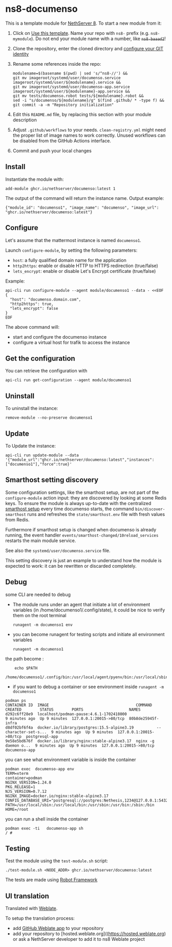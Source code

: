 # ns8-documenso

This is a template module for [NethServer 8](https://github.com/NethServer/ns8-core).
To start a new module from it:

1. Click on [Use this template](https://github.com/NethServer/ns8-documenso/generate).
   Name your repo with `ns8-` prefix (e.g. `ns8-mymodule`). 
   Do not end your module name with a number, like ~~`ns8-baaad2`~~!

1. Clone the repository, enter the cloned directory and
   [configure your GIT identity](https://git-scm.com/book/en/v2/Getting-Started-First-Time-Git-Setup#_your_identity)

1. Rename some references inside the repo:
   ```
   modulename=$(basename $(pwd) | sed 's/^ns8-//') &&
   git mv imageroot/systemd/user/documenso.service imageroot/systemd/user/${modulename}.service &&
   git mv imageroot/systemd/user/documenso-app.service imageroot/systemd/user/${modulename}-app.service && 
   git mv tests/documenso.robot tests/${modulename}.robot &&
   sed -i "s/documenso/${modulename}/g" $(find .github/ * -type f) &&
   git commit -a -m "Repository initialization"
   ```

1. Edit this `README.md` file, by replacing this section with your module
   description

1. Adjust `.github/workflows` to your needs. `clean-registry.yml` might
   need the proper list of image names to work correctly. Unused workflows
   can be disabled from the GitHub Actions interface.

1. Commit and push your local changes

## Install

Instantiate the module with:

    add-module ghcr.io/nethserver/documenso:latest 1

The output of the command will return the instance name.
Output example:

    {"module_id": "documenso1", "image_name": "documenso", "image_url": "ghcr.io/nethserver/documenso:latest"}

## Configure

Let's assume that the mattermost instance is named `documenso1`.

Launch `configure-module`, by setting the following parameters:
- `host`: a fully qualified domain name for the application
- `http2https`: enable or disable HTTP to HTTPS redirection (true/false)
- `lets_encrypt`: enable or disable Let's Encrypt certificate (true/false)


Example:

```
api-cli run configure-module --agent module/documenso1 --data - <<EOF
{
  "host": "documenso.domain.com",
  "http2https": true,
  "lets_encrypt": false
}
EOF
```

The above command will:
- start and configure the documenso instance
- configure a virtual host for trafik to access the instance

## Get the configuration
You can retrieve the configuration with

```
api-cli run get-configuration --agent module/documenso1
```

## Uninstall

To uninstall the instance:

    remove-module --no-preserve documenso1

## Update

To Update the instance:

    api-cli run update-module --data '{"module_url":"ghcr.io/nethserver/documenso:latest","instances":["documenso1"],"force":true}'

## Smarthost setting discovery

Some configuration settings, like the smarthost setup, are not part of the
`configure-module` action input: they are discovered by looking at some
Redis keys.  To ensure the module is always up-to-date with the
centralized [smarthost
setup](https://nethserver.github.io/ns8-core/core/smarthost/) every time
documenso starts, the command `bin/discover-smarthost` runs and refreshes
the `state/smarthost.env` file with fresh values from Redis.

Furthermore if smarthost setup is changed when documenso is already
running, the event handler `events/smarthost-changed/10reload_services`
restarts the main module service.

See also the `systemd/user/documenso.service` file.

This setting discovery is just an example to understand how the module is
expected to work: it can be rewritten or discarded completely.

## Debug

some CLI are needed to debug

- The module runs under an agent that initiate a lot of environment variables (in /home/documenso1/.config/state), it could be nice to verify them
on the root terminal

    `runagent -m documenso1 env`

- you can become runagent for testing scripts and initiate all environment variables
  
    `runagent -m documenso1`

 the path become : 
```
    echo $PATH
    /home/documenso1/.config/bin:/usr/local/agent/pyenv/bin:/usr/local/sbin:/usr/local/bin:/usr/sbin:/usr/bin:/usr/
```

- if you want to debug a container or see environment inside
 `runagent -m documenso1`
 ```
podman ps
CONTAINER ID  IMAGE                                      COMMAND               CREATED        STATUS        PORTS                    NAMES
d292c6ff28e9  localhost/podman-pause:4.6.1-1702418000                          9 minutes ago  Up 9 minutes  127.0.0.1:20015->80/tcp  80b8de25945f-infra
d8df02bf6f4a  docker.io/library/postgres:15.5-alpine3.19          --character-set-s...  9 minutes ago  Up 9 minutes  127.0.0.1:20015->80/tcp  postgresql-app
9e58e5bd676f  docker.io/library/nginx:stable-alpine3.17  nginx -g daemon o...  9 minutes ago  Up 9 minutes  127.0.0.1:20015->80/tcp  documenso-app
```

you can see what environment variable is inside the container
```
podman exec  documenso-app env
TERM=xterm
container=podman
NGINX_VERSION=1.24.0
PKG_RELEASE=1
NJS_VERSION=0.7.12
NGINX_IMAGE=docker.io/nginx:stable-alpine3.17
CONFIG_DATABASE_URI="postgresql://postgres:Nethesis,1234@127.0.0.1:5432/toto"
PATH=/usr/local/sbin:/usr/local/bin:/usr/sbin:/usr/bin:/sbin:/bin
HOME=/root
```

you can run a shell inside the container

```
podman exec -ti   documenso-app sh
/ # 
```
## Testing

Test the module using the `test-module.sh` script:


    ./test-module.sh <NODE_ADDR> ghcr.io/nethserver/documenso:latest

The tests are made using [Robot Framework](https://robotframework.org/)

## UI translation

Translated with [Weblate](https://hosted.weblate.org/projects/ns8/).

To setup the translation process:

- add [GitHub Weblate app](https://docs.weblate.org/en/latest/admin/continuous.html#github-setup) to your repository
- add your repository to [hosted.weblate.org]((https://hosted.weblate.org) or ask a NethServer developer to add it to ns8 Weblate project

